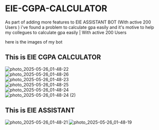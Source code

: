 # EIE-CGPA-CALCULATOR
As part of adding more features to EIE ASSISTANT BOT (With active 200 Users
) i've found a problem to calculate gpa easily and it's motive to help my collegues to calculate gpa easily
| With active 200 Users

here is the images of my bot

## This is EIE CGPA CALCULATOR

![photo_2025-05-26_01-48-22](https://github.com/user-attachments/assets/196d3ae4-d812-44bb-b7b2-78adc132b2a9)   
![photo_2025-05-26_01-48-26](https://github.com/user-attachments/assets/de560a8d-019a-4741-b9e5-0321407b2483)   
![photo_2025-05-26_01-48-23](https://github.com/user-attachments/assets/545a9877-e736-466c-b8bc-27e361efe5e2)   
![photo_2025-05-26_01-48-25](https://github.com/user-attachments/assets/26792885-bf98-40f4-8357-53be6bf8fa82)   
![photo_2025-05-26_01-48-24](https://github.com/user-attachments/assets/bb2e81c5-4c2a-452b-8a57-894f83c1dd4a)   
![photo_2025-05-26_01-48-24 (2)](https://github.com/user-attachments/assets/04d74314-1799-4540-8a5e-04727f6cfd5b)


## This is EIE ASSISTANT
![photo_2025-05-26_01-48-21](https://github.com/user-attachments/assets/114df439-bde4-45b0-b490-c29225abee31) 
![photo_2025-05-26_01-48-19](https://github.com/user-attachments/assets/5086680a-74b9-4258-9587-6cd577f7aec3)


